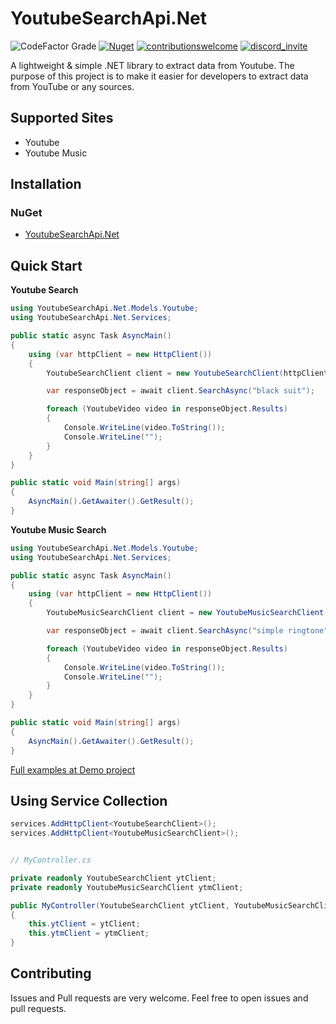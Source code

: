 # YoutubeSearchApi.Net
![CodeFactor Grade](https://img.shields.io/codefactor/grade/github/madeyoga/YoutubeSearchApi.Net?style=for-the-badge)
[![Nuget](https://img.shields.io/nuget/dt/YoutubeSearchApi.Net?color=GREEN&style=for-the-badge)](https://www.nuget.org/packages/YoutubeSearchApi.Net/)
[![contributionswelcome](https://img.shields.io/badge/contributions-welcome-brightgreen/?style=for-the-badge)](https://github.com/madeyoga/YoutubeSearchApi.Net/issues)
[![discord_invite](https://img.shields.io/discord/458296099049046018?style=for-the-badge)](https://discord.gg/Y8sB4ay)

A lightweight & simple .NET library to extract data from Youtube.
The purpose of this project is to make it easier for developers to extract data from YouTube or any sources.


## Supported Sites
- Youtube
- Youtube Music

## Installation

### NuGet
- [YoutubeSearchApi.Net](https://www.nuget.org/packages/YoutubeSearchApi.Net/)


## Quick Start
**Youtube Search**
```C#
using YoutubeSearchApi.Net.Models.Youtube;
using YoutubeSearchApi.Net.Services;

public static async Task AsyncMain()
{
    using (var httpClient = new HttpClient())
    {
        YoutubeSearchClient client = new YoutubeSearchClient(httpClient);

        var responseObject = await client.SearchAsync("black suit");

        foreach (YoutubeVideo video in responseObject.Results)
        {
            Console.WriteLine(video.ToString());
            Console.WriteLine("");
        }
    }
}

public static void Main(string[] args)
{
    AsyncMain().GetAwaiter().GetResult();
}
```

**Youtube Music Search**
```C#
using YoutubeSearchApi.Net.Models.Youtube;
using YoutubeSearchApi.Net.Services;

public static async Task AsyncMain()
{
    using (var httpClient = new HttpClient())
    {
        YoutubeMusicSearchClient client = new YoutubeMusicSearchClient(httpClient);

        var responseObject = await client.SearchAsync("simple ringtone");

        foreach (YoutubeVideo video in responseObject.Results)
        {
            Console.WriteLine(video.ToString());
            Console.WriteLine("");
        }
    }
}

public static void Main(string[] args)
{
    AsyncMain().GetAwaiter().GetResult();
}
```

[Full examples at Demo project](https://github.com/madeyoga/YoutubeSearchApi.Net/tree/master/YoutubeSearchApi.Net.Demo)

## Using Service Collection
```cs
services.AddHttpClient<YoutubeSearchClient>();
services.AddHttpClient<YoutubeMusicSearchClient>();


// MyController.cs

private readonly YoutubeSearchClient ytClient;
private readonly YoutubeMusicSearchClient ytmClient;

public MyController(YoutubeSearchClient ytClient, YoutubeMusicSearchClient ytmClient)
{
    this.ytClient = ytClient;
    this.ytmClient = ytmClient;
}
```

## Contributing
Issues and Pull requests are very welcome. Feel free to open issues and pull requests.
